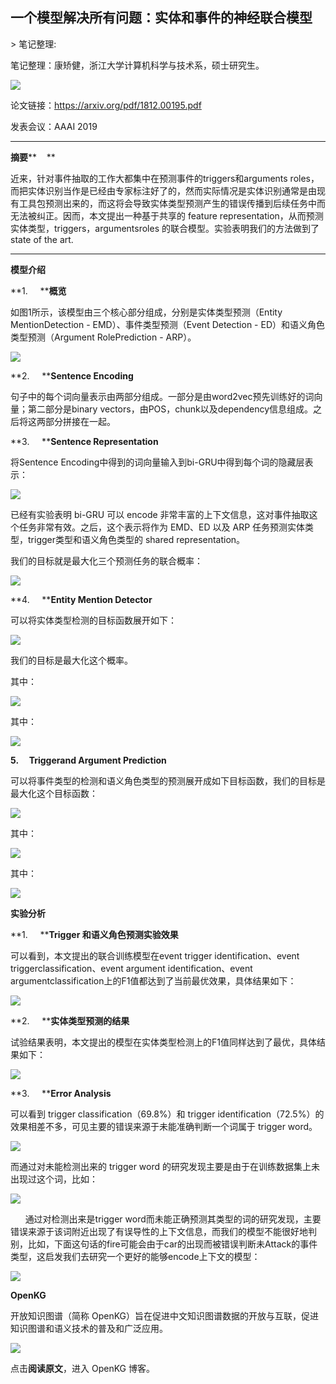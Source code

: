 
## 一个模型解决所有问题：实体和事件的神经联合模型

&gt; 笔记整理: 

笔记整理：康矫健，浙江大学计算机科学与技术系，硕士研究生。

![](img/一个模型解决所有问题：实体和事件的神经联合模型.md_1.png)

论文链接：https://arxiv.org/pdf/1812.00195.pdf

发表会议：AAAI 2019

****

**摘要****    **

近来，针对事件抽取的工作大都集中在预测事件的triggers和arguments roles，而把实体识别当作是已经由专家标注好了的，然而实际情况是实体识别通常是由现有工具包预测出来的，而这将会导致实体类型预测产生的错误传播到后续任务中而无法被纠正。因而，本文提出一种基于共享的 feature representation，从而预测实体类型，triggers，argumentsroles 的联合模型。实验表明我们的方法做到了 state of the art. 

****

**模型介绍**

**1.     ****概览**

如图1所示，该模型由三个核心部分组成，分别是实体类型预测（Entity MentionDetection - EMD）、事件类型预测（Event Detection - ED）和语义角色类型预测（Argument RolePrediction - ARP）。

![](img/一个模型解决所有问题：实体和事件的神经联合模型.md_2.png)



**2.     ****Sentence Encoding**

句子中的每个词向量表示由两部分组成。一部分是由word2vec预先训练好的词向量；第二部分是binary vectors，由POS，chunk以及dependency信息组成。之后将这两部分拼接在一起。

**3.     ****Sentence Representation**

将Sentence Encoding中得到的词向量输入到bi-GRU中得到每个词的隐藏层表示：

![](img/一个模型解决所有问题：实体和事件的神经联合模型.md_3.png)

已经有实验表明 bi-GRU 可以 encode 非常丰富的上下文信息，这对事件抽取这个任务非常有效。之后，这个表示将作为 EMD、ED 以及 ARP 任务预测实体类型，trigger类型和语义角色类型的 shared representation。

我们的目标就是最大化三个预测任务的联合概率：

![](img/一个模型解决所有问题：实体和事件的神经联合模型.md_4.png)

**4.     ****Entity Mention Detector**

可以将实体类型检测的目标函数展开如下：

![](img/一个模型解决所有问题：实体和事件的神经联合模型.md_5.png)



我们的目标是最大化这个概率。

其中：

![](img/一个模型解决所有问题：实体和事件的神经联合模型.md_6.png)

其中：

![](img/一个模型解决所有问题：实体和事件的神经联合模型.md_7.png)

**5.     Triggerand Argument Prediction**

可以将事件类型的检测和语义角色类型的预测展开成如下目标函数，我们的目标是最大化这个目标函数：

![](img/一个模型解决所有问题：实体和事件的神经联合模型.md_8.png)

其中：

![](img/一个模型解决所有问题：实体和事件的神经联合模型.md_9.png)

其中：

![](img/一个模型解决所有问题：实体和事件的神经联合模型.md_10.png)



**实验分析**

**1.     ****Trigger ****和****语义角色预测实验效果**

可以看到，本文提出的联合训练模型在event trigger identification、event triggerclassification、event argument identification、event argumentclassification上的F1值都达到了当前最优效果，具体结果如下：

![](img/一个模型解决所有问题：实体和事件的神经联合模型.md_11.png)



**2.     ****实体类型预测的结果**

试验结果表明，本文提出的模型在实体类型检测上的F1值同样达到了最优，具体结果如下：

![](img/一个模型解决所有问题：实体和事件的神经联合模型.md_12.png)

**3.     ****Error Analysis**

可以看到 trigger classification（69.8%）和 trigger identification（72.5%）的效果相差不多，可见主要的错误来源于未能准确判断一个词属于 trigger word。

![](img/一个模型解决所有问题：实体和事件的神经联合模型.md_13.png)

而通过对未能检测出来的 trigger word 的研究发现主要是由于在训练数据集上未出现过这个词，比如：

![](img/一个模型解决所有问题：实体和事件的神经联合模型.md_14.png)

      通过对检测出来是trigger word而未能正确预测其类型的词的研究发现，主要错误来源于该词附近出现了有误导性的上下文信息，而我们的模型不能很好地判别，比如，下面这句话的fire可能会由于car的出现而被错误判断未Attack的事件类型，这启发我们去研究一个更好的能够encode上下文的模型：

![](img/一个模型解决所有问题：实体和事件的神经联合模型.md_15.png)



**OpenKG**



开放知识图谱（简称 OpenKG）旨在促进中文知识图谱数据的开放与互联，促进知识图谱和语义技术的普及和广泛应用。

![](img/一个模型解决所有问题：实体和事件的神经联合模型.md_16.jpeg)

点击**阅读原文**，进入 OpenKG 博客。
